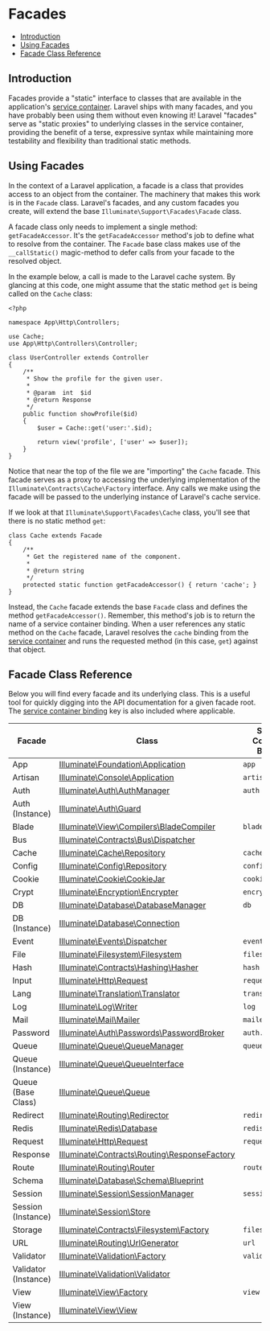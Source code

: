 # Facades

- [Introduction](#introduction)
- [Using Facades](#using-facades)
- [Facade Class Reference](#facade-class-reference)

<a name="introduction"></a>
## Introduction

Facades provide a "static" interface to classes that are available in the application's [service container](/docs/{{version}}/container). Laravel ships with many facades, and you have probably been using them without even knowing it! Laravel "facades" serve as "static proxies" to underlying classes in the service container, providing the benefit of a terse, expressive syntax while maintaining more testability and flexibility than traditional static methods.

<a name="using-facades"></a>
## Using Facades

In the context of a Laravel application, a facade is a class that provides access to an object from the container. The machinery that makes this work is in the `Facade` class. Laravel's facades, and any custom facades you create, will extend the base `Illuminate\Support\Facades\Facade` class.

A facade class only needs to implement a single method: `getFacadeAccessor`. It's the `getFacadeAccessor` method's job to define what to resolve from the container. The `Facade` base class makes use of the `__callStatic()` magic-method to defer calls from your facade to the resolved object.

In the example below, a call is made to the Laravel cache system. By glancing at this code, one might assume that the static method `get` is being called on the `Cache` class:

	<?php

	namespace App\Http\Controllers;

	use Cache;
	use App\Http\Controllers\Controller;

	class UserController extends Controller
	{
		/**
		 * Show the profile for the given user.
		 *
		 * @param  int  $id
		 * @return Response
		 */
		public function showProfile($id)
		{
			$user = Cache::get('user:'.$id);

			return view('profile', ['user' => $user]);
		}
	}

Notice that near the top of the file we are "importing" the `Cache` facade. This facade serves as a proxy to accessing the underlying implementation of the `Illuminate\Contracts\Cache\Factory` interface. Any calls we make using the facade will be passed to the underlying instance of Laravel's cache service.

If we look at that `Illuminate\Support\Facades\Cache` class, you'll see that there is no static method `get`:

	class Cache extends Facade
	{
		/**
		 * Get the registered name of the component.
		 *
		 * @return string
		 */
		protected static function getFacadeAccessor() { return 'cache'; }
	}

Instead, the `Cache` facade extends the base `Facade` class and defines the method `getFacadeAccessor()`. Remember, this method's job is to return the name of a service container binding. When a user references any static method on the `Cache` facade, Laravel resolves the `cache` binding from the [service container](/docs/{{version}}/container) and runs the requested method (in this case, `get`) against that object.

<a name="facade-class-reference"></a>
## Facade Class Reference

Below you will find every facade and its underlying class. This is a useful tool for quickly digging into the API documentation for a given facade root. The [service container binding](/docs/{{version}}/container) key is also included where applicable.

Facade  |  Class  |  Service Container Binding
------------- | ------------- | -------------
App  |  [Illuminate\Foundation\Application](http://laravel.com/api/{{version}}/Illuminate/Foundation/Application.html)  | `app`
Artisan  |  [Illuminate\Console\Application](http://laravel.com/api/{{version}}/Illuminate/Console/Application.html)  |  `artisan`
Auth  |  [Illuminate\Auth\AuthManager](http://laravel.com/api/{{version}}/Illuminate/Auth/AuthManager.html)  |  `auth`
Auth (Instance)  |  [Illuminate\Auth\Guard](http://laravel.com/api/{{version}}/Illuminate/Auth/Guard.html)  |
Blade  |  [Illuminate\View\Compilers\BladeCompiler](http://laravel.com/api/{{version}}/Illuminate/View/Compilers/BladeCompiler.html)  |  `blade.compiler`
Bus  |  [Illuminate\Contracts\Bus\Dispatcher](http://laravel.com/api/{{version}}/Illuminate/Contracts/Bus/Dispatcher.html)  |
Cache  |  [Illuminate\Cache\Repository](http://laravel.com/api/{{version}}/Illuminate/Cache/Repository.html)  |  `cache`
Config  |  [Illuminate\Config\Repository](http://laravel.com/api/{{version}}/Illuminate/Config/Repository.html)  |  `config`
Cookie  |  [Illuminate\Cookie\CookieJar](http://laravel.com/api/{{version}}/Illuminate/Cookie/CookieJar.html)  |  `cookie`
Crypt  |  [Illuminate\Encryption\Encrypter](http://laravel.com/api/{{version}}/Illuminate/Encryption/Encrypter.html)  |  `encrypter`
DB  |  [Illuminate\Database\DatabaseManager](http://laravel.com/api/{{version}}/Illuminate/Database/DatabaseManager.html)  |  `db`
DB (Instance)  |  [Illuminate\Database\Connection](http://laravel.com/api/{{version}}/Illuminate/Database/Connection.html)  |
Event  |  [Illuminate\Events\Dispatcher](http://laravel.com/api/{{version}}/Illuminate/Events/Dispatcher.html)  |  `events`
File  |  [Illuminate\Filesystem\Filesystem](http://laravel.com/api/{{version}}/Illuminate/Filesystem/Filesystem.html)  |  `files`
Hash  |  [Illuminate\Contracts\Hashing\Hasher](http://laravel.com/api/{{version}}/Illuminate/Contracts/Hashing/Hasher.html)  |  `hash`
Input  |  [Illuminate\Http\Request](http://laravel.com/api/{{version}}/Illuminate/Http/Request.html)  |  `request`
Lang  |  [Illuminate\Translation\Translator](http://laravel.com/api/{{version}}/Illuminate/Translation/Translator.html)  |  `translator`
Log  |  [Illuminate\Log\Writer](http://laravel.com/api/{{version}}/Illuminate/Log/Writer.html)  |  `log`
Mail  |  [Illuminate\Mail\Mailer](http://laravel.com/api/{{version}}/Illuminate/Mail/Mailer.html)  |  `mailer`
Password  |  [Illuminate\Auth\Passwords\PasswordBroker](http://laravel.com/api/{{version}}/Illuminate/Auth/Passwords/PasswordBroker.html)  |  `auth.password`
Queue  |  [Illuminate\Queue\QueueManager](http://laravel.com/api/{{version}}/Illuminate/Queue/QueueManager.html)  |  `queue`
Queue (Instance) |  [Illuminate\Queue\QueueInterface](http://laravel.com/api/{{version}}/Illuminate/Queue/QueueInterface.html)  |
Queue (Base Class) |  [Illuminate\Queue\Queue](http://laravel.com/api/{{version}}/Illuminate/Queue/Queue.html)  |
Redirect  |  [Illuminate\Routing\Redirector](http://laravel.com/api/{{version}}/Illuminate/Routing/Redirector.html)  |  `redirect`
Redis  |  [Illuminate\Redis\Database](http://laravel.com/api/{{version}}/Illuminate/Redis/Database.html)  |  `redis`
Request  |  [Illuminate\Http\Request](http://laravel.com/api/{{version}}/Illuminate/Http/Request.html)  |  `request`
Response  |  [Illuminate\Contracts\Routing\ResponseFactory](http://laravel.com/api/{{version}}/Illuminate/Contracts/Routing/ResponseFactory.html)  |
Route  |  [Illuminate\Routing\Router](http://laravel.com/api/{{version}}/Illuminate/Routing/Router.html)  |  `router`
Schema  |  [Illuminate\Database\Schema\Blueprint](http://laravel.com/api/{{version}}/Illuminate/Database/Schema/Blueprint.html)  |
Session  |  [Illuminate\Session\SessionManager](http://laravel.com/api/{{version}}/Illuminate/Session/SessionManager.html)  |  `session`
Session (Instance)  |  [Illuminate\Session\Store](http://laravel.com/api/{{version}}/Illuminate/Session/Store.html)  |
Storage  |  [Illuminate\Contracts\Filesystem\Factory](http://laravel.com/api/{{version}}/Illuminate/Contracts/Filesystem/Factory.html)  |  `filesystem`
URL  |  [Illuminate\Routing\UrlGenerator](http://laravel.com/api/{{version}}/Illuminate/Routing/UrlGenerator.html)  |  `url`
Validator  |  [Illuminate\Validation\Factory](http://laravel.com/api/{{version}}/Illuminate/Validation/Factory.html)  |  `validator`
Validator (Instance)  |  [Illuminate\Validation\Validator](http://laravel.com/api/{{version}}/Illuminate/Validation/Validator.html) |
View  |  [Illuminate\View\Factory](http://laravel.com/api/{{version}}/Illuminate/View/Factory.html)  |  `view`
View (Instance)  |  [Illuminate\View\View](http://laravel.com/api/{{version}}/Illuminate/View/View.html)  |
